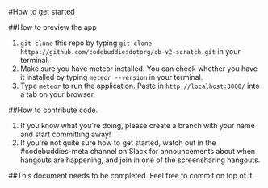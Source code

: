 #How to get started

##How to preview the app
1. `git clone` this repo by typing `git clone https://github.com/codebuddiesdotorg/cb-v2-scratch.git` in your terminal.
2. Make sure you have meteor installed. You can check whether you have it installed by typing `meteor --version` in your terminal.
2. Type `meteor` to run the application. Paste in `http://localhost:3000/` into a tab on your browser.


##How to contribute code.
1. If you know what you're doing, please create a branch with your name and start committing away!
2. If you're not quite sure how to get started, watch out in the #codebuddies-meta channel on Slack for announcements about when hangouts are happening, and join in one of the screensharing hangouts. 

##This document needs to be completed. Feel free to commit on top of it.